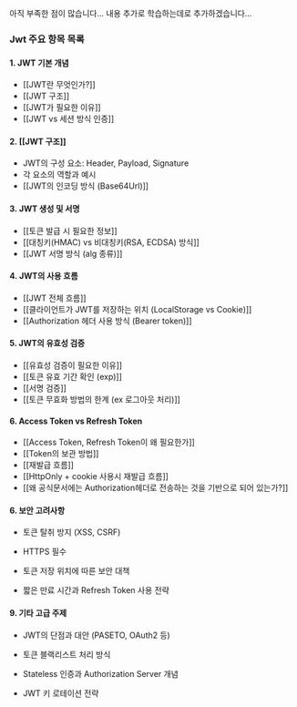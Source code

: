 아직 부족한 점이 많습니다...
내용 추가로 학습하는데로 추가하겠습니다...
### **Jwt 주요 항목 목록**

#### 1. JWT 기본 개념
- [[JWT란 무엇인가?]]
- [[JWT 구조]]
- [[JWT가 필요한 이유]]
- [[JWT vs 세션 방식 인증]]

#### 2. [[JWT 구조]]
- JWT의 구성 요소: Header, Payload, Signature
- 각 요소의 역할과 예시
- [[JWT의 인코딩 방식 (Base64Url)]]

#### 3. JWT 생성 및 서명
- [[토큰 발급 시 필요한 정보]]
- [[대칭키(HMAC) vs 비대칭키(RSA, ECDSA) 방식]]
- [[JWT 서명 방식 (alg 종류)]]


#### 4. JWT의 사용 흐름

- [[JWT 전체 흐름]]
- [[클라이언트가 JWT를 저장하는 위치 (LocalStorage vs Cookie)]]
- [[Authorization 헤더 사용 방식 (Bearer token)]]


#### 5. JWT의 유효성 검증
- [[유효성 검증이 필요한 이유]]
- [[토큰 유효 기간 확인 (exp)]]
- [[서명 검증]]
- [[토큰 무효화 방법의 한계 (ex 로그아웃 처리)]]
    
#### 6. Access Token vs Refresh Token
- [[Access Token, Refresh Token이 왜 필요한가]]
- [[Token의 보관 방법]]
- [[재발급 흐름]]
- [[HttpOnly + cookie 사용시 재발급 흐름]]
- [[왜 공식문서에는 Authorization헤더로 전송하는 것을 기반으로 되어 있는가?]]

#### 6. 보안 고려사항

- 토큰 탈취 방지 (XSS, CSRF)
    
- HTTPS 필수
    
- 토큰 저장 위치에 따른 보안 대책
    
- 짧은 만료 시간과 Refresh Token 사용 전략

  



  

#### 9. 기타 고급 주제

- JWT의 단점과 대안 (PASETO, OAuth2 등)
    
- 토큰 블랙리스트 처리 방식
    
- Stateless 인증과 Authorization Server 개념
- JWT 키 로테이션 전략